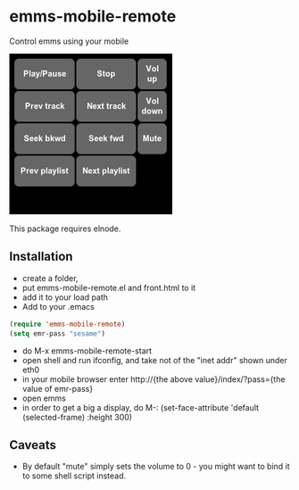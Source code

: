 # emms-mobile-remote
Control emms using your mobile

![screenshot](https://github.com/sabof/emms-mobile-remote/raw/master/screenshot.png)

This package requires elnode.

## Installation

- create a folder,
- put emms-mobile-remote.el and front.html to it
- add it to your load path
- Add to your .emacs

```lisp
(require 'emms-mobile-remote)
(setq emr-pass "sesame")
```

- do M-x emms-mobile-remote-start
- open shell and run ifconfig, and take not of the "inet addr" shown under eth0
- in your mobile browser enter http://{the above value}/index/?pass={the value of emr-pass}
- open emms
- in order to get a big a display, do M-: (set-face-attribute 'default (selected-frame) :height 300)

## Caveats

- By default "mute" simply sets the volume to 0 - you might want to bind it to some shell script instead.
